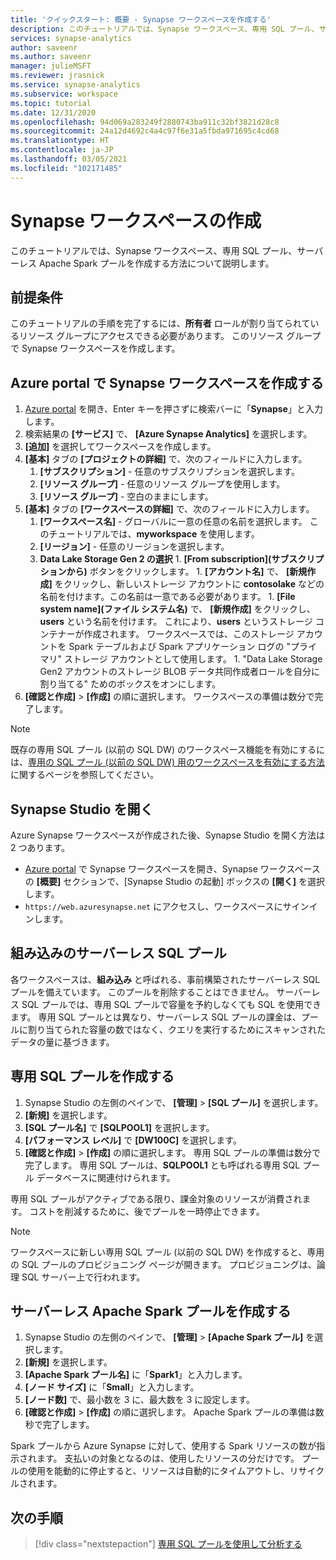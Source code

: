 ```yaml
---
title: 'クイックスタート: 概要 - Synapse ワークスペースを作成する'
description: このチュートリアルでは、Synapse ワークスペース、専用 SQL プール、サーバーレス Apache Spark プールを作成する方法について説明します。
services: synapse-analytics
author: saveenr
ms.author: saveenr
manager: julieMSFT
ms.reviewer: jrasnick
ms.service: synapse-analytics
ms.subservice: workspace
ms.topic: tutorial
ms.date: 12/31/2020
ms.openlocfilehash: 94d069a283249f2880743ba911c32bf3821d28c8
ms.sourcegitcommit: 24a12d4692c4a4c97f6e31a5fbda971695c4cd68
ms.translationtype: HT
ms.contentlocale: ja-JP
ms.lasthandoff: 03/05/2021
ms.locfileid: "102171485"
---
```

# <a name="creating-a-synapse-workspace"></a>Synapse ワークスペースの作成

このチュートリアルでは、Synapse ワークスペース、専用 SQL プール、サーバーレス Apache Spark プールを作成する方法について説明します。 

## <a name="prerequisites"></a>前提条件

このチュートリアルの手順を完了するには、**所有者** ロールが割り当てられているリソース グループにアクセスできる必要があります。 このリソース グループで Synapse ワークスペースを作成します。

## <a name="create-a-synapse-workspace-in-the-azure-portal"></a>Azure portal で Synapse ワークスペースを作成する

1. [Azure portal](https://portal.azure.com) を開き、Enter キーを押さずに検索バーに「**Synapse**」と入力します。
1. 検索結果の **[サービス]** で、 **[Azure Synapse Analytics]** を選択します。
1. **[追加]** を選択してワークスペースを作成します。
1. **[基本]** タブの **[プロジェクトの詳細]** で、次のフィールドに入力します。
      1. **[サブスクリプション]** - 任意のサブスクリプションを選択します。
      2. **[リソース グループ]** - 任意のリソース グループを使用します。
      3. **[リソース グループ]** - 空白のままにします。
1. **[基本]** タブの **[ワークスペースの詳細]** で、次のフィールドに入力します。
      1. **[ワークスペース名]** - グローバルに一意の任意の名前を選択します。 このチュートリアルでは、**myworkspace** を使用します。
      1. **[リージョン]** - 任意のリージョンを選択します。
      1. **Data Lake Storage Gen 2 の選択**
        1. **[From subscription]\(サブスクリプションから\)** ボタンをクリックします。
        1. **[アカウント名]** で、 **[新規作成]** をクリックし、新しいストレージ アカウントに **contosolake** などの名前を付けます。この名前は一意である必要があります。
        1. **[File system name]\(ファイル システム名\)** で、 **[新規作成]** をクリックし、**users** という名前を付けます。 これにより、**users** というストレージ コンテナーが作成されます。 ワークスペースでは、このストレージ アカウントを Spark テーブルおよび Spark アプリケーション ログの "プライマリ" ストレージ アカウントとして使用します。
        1. "Data Lake Storage Gen2 アカウントのストレージ BLOB データ共同作成者ロールを自分に割り当てる" ためのボックスをオンにします。 
1. **[確認と作成]**  >  **[作成]** の順に選択します。 ワークスペースの準備は数分で完了します。

> [!NOTE]
> 既存の専用 SQL プール (以前の SQL DW) のワークスペース機能を有効にするには、[専用の SQL プール (以前の SQL DW) 用のワークスペースを有効にする方法](./sql-data-warehouse/workspace-connected-create.md)に関するページを参照してください。


## <a name="open-synapse-studio"></a>Synapse Studio を開く

Azure Synapse ワークスペースが作成された後、Synapse Studio を開く方法は 2 つあります。

* [Azure portal](https://portal.azure.com) で Synapse ワークスペースを開き、Synapse ワークスペースの **[概要]** セクションで、[Synapse Studio の起動] ボックスの **[開く]** を選択します。
* `https://web.azuresynapse.net` にアクセスし、ワークスペースにサインインします。


## <a name="the-built-in-serverless-sql-pool"></a>組み込みのサーバーレス SQL プール

各ワークスペースは、**組み込み** と呼ばれる、事前構築されたサーバーレス SQL プールを備えています。 このプールを削除することはできません。 サーバーレス SQL プールでは、専用 SQL プールで容量を予約しなくても SQL を使用できます。 専用 SQL プールとは異なり、サーバーレス SQL プールの課金は、プールに割り当てられた容量の数ではなく、クエリを実行するためにスキャンされたデータの量に基づきます。


## <a name="create-a-dedicated-sql-pool"></a>専用 SQL プールを作成する

1. Synapse Studio の左側のペインで、 **[管理]**  >  **[SQL プール]** を選択します。
1. **[新規]** を選択します。
1. **[SQL プール名]** で **[SQLPOOL1]** を選択します。
1. **[パフォーマンス レベル]** で **[DW100C]** を選択します。
1. **[確認と作成]**  >  **[作成]** の順に選択します。 専用 SQL プールの準備は数分で完了します。 専用 SQL プールは、**SQLPOOL1** とも呼ばれる専用 SQL プール データベースに関連付けられます。

専用 SQL プールがアクティブである限り、課金対象のリソースが消費されます。 コストを削減するために、後でプールを一時停止できます。

> [!NOTE] 
> ワークスペースに新しい専用 SQL プール (以前の SQL DW) を作成すると、専用の SQL プールのプロビジョニング ページが開きます。 プロビジョニングは、論理 SQL サーバー上で行われます。


## <a name="create-a-serverless-apache-spark-pool"></a>サーバーレス Apache Spark プールを作成する

1. Synapse Studio の左側のペインで、 **[管理]**  >  **[Apache Spark プール]** を選択します。
1. **[新規]** を選択します。 
1. **[Apache Spark プール名]** に「**Spark1**」と入力します。
1. **[ノード サイズ]** に「**Small**」と入力します。
1. **[ノード数]** で、最小数を 3 に、最大数を 3 に設定します。
1. **[確認と作成]**  >  **[作成]** の順に選択します。 Apache Spark プールの準備は数秒で完了します。

Spark プールから Azure Synapse に対して、使用する Spark リソースの数が指示されます。 支払いの対象となるのは、使用したリソースの分だけです。 プールの使用を能動的に停止すると、リソースは自動的にタイムアウトし、リサイクルされます。


## <a name="next-steps"></a>次の手順

> [!div class="nextstepaction"]
> [専用 SQL プールを使用して分析する](get-started-analyze-sql-pool.md)
